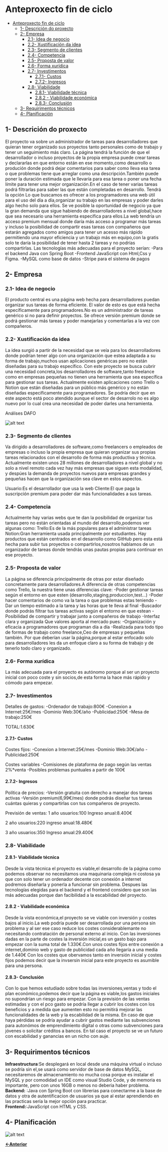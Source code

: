 # Anteproxecto fin de ciclo

- [Anteproxecto fin de ciclo](#anteproxecto-fin-de-ciclo)
  - [1- Descrición do proxecto](#1--descrición-do-proxecto)
  - [2- Empresa](#2--empresa)
    - [2.1- Idea de negocio](#21--idea-de-negocio)
    - [2.2- Xustificación da idea](#22--xustificación-da-idea)
    - [2.3- Segmento de clientes](#23--segmento-de-clientes)
    - [2.4- Competencia](#24--competencia)
    - [2.5- Proposta de valor](#25--proposta-de-valor)
    - [2.6- Forma xurídica](#26--forma-xurídica)
    - [2.7- Investimentos](#27--investimentos)
      - [2.7.1- Custos](#271--custos)
      - [2.7.2- Ingresos](#272--ingresos)
    - [2.8- Viabilidade](#28--viabilidade)
      - [2.8.1- Viabilidade técnica](#281--viabilidade-técnica)
      - [2.8.2 - Viabilidade económica](#282---viabilidade-económica)
      - [2.8.3- Conclusión](#283--conclusión)
  - [3- Requirimentos técnicos](#3--requirimentos-técnicos)
  - [4- Planificación](#4--planificación)


## 1- Descrición do proxecto

El proyecto va sobre un administrador de tareas para desarrolladores que quieran tener organizado sus proyectos tanto personales como de trabajo y tener un seguimiento más claro.
La página tendrá la función de que el desarrollador o incluso proyectos de la propia empresa puede crear tareas y declararlas en que entorno están en ese momento,como desarrollo o produción donde podrá dejar comentarios para saber como lleva esa tarea o que problemas tiene que arreglar como una descripción.También puede poner la duración estimada que le llevaría para esa tarea o poner una fecha límite para tener una mejor organización.En el caso de tener varias tareas podrá filtrarlas para saber las que están completadas en desarrollo. Tendrá la opción
Lo que buscamos es ofrecer a los programadores una web útil para el uso del día a día,organizar su trabajo en las empresas y poder darles algo hecho solo para ellos.
Se ve posible la oportunidad de negocio ya que la gran demanda que sigue habiendo de desarrolladores a nivel global,hace que sea necesario una herramienta específica para ellos.La web tendría un acceso premium mensual donde daría más acceso a programar más tareas y incluso la posibilidad de compartir esas tareas con compañeros que estarán agregados como amigos para tener un acesso más rápido permitiendo una mayor eficiencia y un trabajo más en equipo,con la gratis solo te daría la posibilidad de tener hasta 2 tareas y no podrías compartirlas.
Las tecnologías más adecuadas para el proyecto serían:
-Para el backend Java con Spring Boot
-Frontend JavaScript con Html,Css y Figma. 
-MySQL como base de datos
-Stripe para el sistema de pagos

## 2- Empresa

### 2.1- Idea de negocio

El producto central es una página web hecha para desarrolladores puedan organizar sus tareas de forma eficiente.
El valor de esto es que está hecha específicamente para programadores.No es un administrador de tareas genérico si no para definir proyectos.
Se ofrece versión premium donde se podrá gestionar más tareas y poder manejarlas y comentarlas a la vez con compañeros.

### 2.2- Xustificación da idea

La idea surgió a partir de la necesidad que se veía para los desarrolladores donde podrían tener algo con una organización que estea adaptada a su forma de trabajo,muchos usan aplicaciones genéricas pero no están diseñadas para su trabajo específico.
Con este proyecto se busca cubrir una necesidad concreta,los desarrolladores de software,tanto freelance como en empresas pequeñas no tienen una herramienta que sea específica para gestionar sus tareas.
Actualmente existen aplicaciones como Trello o Notion que están diseñadas para un público más genérico y no están diseñadas específicamente para programadores.
Se podría decir que en este aspecto está poco atendido aunque el sector de desarrolo no es algo nuevo por lo cual crea una necesidad de poder darles una herramienta.

Análises DAFO

![alt text](<../img/Gráfico Análisis DAFO Creativo Multicolor (1).jpg>)

 
### 2.3- Segmento de clientes

Va dirigido a desarrolladores de software,como freelancers o empleados de empresas o incluso la propia empresa que quieran organizar sus propias tareas relacionados con el desarrollo de forma más productiva y técnica.
Actualmente existen unos 28 millones de desarrolladores a nivel global y no solo a nivel remoto cada vez hay más empresas que siguen esta modalidad, y despúes la demanda de proyectos nuevos para empresas grandes y pequeñas hacen que la organización sea clave en estos aspectos.

Usuario:Es el desarrollador que usa la web
Cliente:El que paga la suscripción premium para poder dar más funcionalidades a sus tareas.

### 2.4- Competencia

Actualmente hay varias webs que te dan la posibilidad de organizar tus tareas pero no están orientadas al mundo del desarrollo,podemos ver algunas como:
Trello:Es de la más populares para el administrar tareas
Notion:Gran herramienta usada principalmente por estudiantes.
Hay productos que están centrados en el desarrollo como GitHub pero esta está hecha para subir tus proyectos o compartirlos,nosotros hablamos de un organizador de tareas donde tendrás unas pautas propias para continuar en ese proyecto.

### 2.5- Proposta de valor

La página se diferencia principalmente de otras por estar diseñado concretamente para desarrolladores.A diferencia de otras competencias como Trello, la nuestra tiene unas diferencias clave:
-Poder gestionar tareas según el entorno en que esten (desarrollo,staging,produccion,test...)
-Poder hacer comentarios de como va la tarea o que problemas estas teniendo
-Dar un tiempo estimado a la tarea y las horas que te lleva al final
-Buscador donde podrás filtrar tus tareas activas según el entorno en que estean
-Posibilidad de compartir y trabajar junto a compañeros de trabajo
-Interfaz clara y organizada
Que valores aporta al mercado pues:
-Organización y eficacia a programadores que programan día a día
-Realizada para todo tipo de formas de trabajo como freelance,Ceo de empresas y pequeñas también.
Por que deberían usar la página,porque al estar enfocado solo para desarrolladores les da un enfoque claro a su forma de trabajo y de tenerlo todo claro y organizado. 

### 2.6- Forma xurídica

La más adecuada para el proyecto es autónomo porque al ser un proyecto inicial con poco coste y sin socios,de esta forma la hace más rápido y cómodo para empezar.

### 2.7- Investimentos

Detalles de gastos:
-Ordenador de trabajo:800€
-Conexion a Internet:25€/mes
-Dominio Web:30€/año
-Publicidad:250€
-Mesa de trabajo:250€

TOTAL:1.630€

#### 2.7.1- Custos

Costes fijos:
-Conexion a Internet:25€/mes
-Dominio Web:30€/año
-Publicidad:250€

Costes variables
-Comisiones de plataforma de pago según las ventas 2%*venta
-Posibles problemas puntuales a partir de 100€

#### 2.7.2- Ingresos

Política de precios:
-Versión gratuita con derecho a manejar dos tareas activas
-Versión premium(6,99€/mes) donde podrás diseñar tus tareas cuántas quieras y compartirlas con tus compañeros de proyecto.

Previsión de ventas:
1 año
usuarios:100
Ingreso anual:8.400€

2 año
usuarios:220
ingreso anual:18.480€

3 año
usuarios:350
Ingreso anual:29.400€

### 2.8- Viabilidade

#### 2.8.1- Viabilidade técnica

Desde la vista técnica el proyecto es viable,el desarrollo de la página como podemos observar no necesitamos una maquinaria compleja ni costosa ya que con solo tener un ordenador decente con conexión a internet podremos diseñarla y ponerla a funcionar sin problema.
Despues las tecnologías elegidas para el backend y el frontend considero que son las más adecuadas porque dan facibilidad a la escabilidad del proyecto.

#### 2.8.2 - Viabilidade económica

Desde la vista económica,el proyecto se ve viable con inversión y costes bajos al inicio.La web podría puede ser desarrollada por una persona sin problema y al ser ese caso reduce los costes considerablemante no necesitando contratación de personal externo al inicio.
Con las inversiones dadas en la parte de costes la inversión inicial,es un gasto bajo para empezar con la suma total de 1.330€.Con unos costes fijos entre conexión a internet,dominio web y gasto de publicidad cada año llegaría a una media de 1.440€
Con los costes que obervamos tanto en inversión inicial y costes fijos podemos decir que la invsersin inicial para este proyecto es asumible para una persona.

#### 2.8.3- Conclusión

Con lo que hemos estudiado sobre todas las inversiones,ventas y todo el plan económico,podemos decir que la página es viable,los gastos iniciales no supondrían un riesgo para empezar.
Con la previsión de las ventas estimadas y con el pco gasto se podría llegar a cubrir los costes con los beneficios y a medida que aumenten esto no permitirá mejorar las funcionalidades de la web y la escabilidad de la misma.
En caso de que haya pérdidas se podría ayudar a cubrir gastos mediante las subvenciones para autonómos de emprendimiento digital o otras como subvenciones para jóvenes o solicitar créditos a bancos.
En tal caso el proyecto se ve un futuro con escabilidad y ganancias en un nicho con auje.

## 3- Requirimentos técnicos

**Infraestructura**:Se desplegará en local desde una máquina virtual o incluso se podría sin el,se usará como servidor de base de datos MySQL, necesitaremos de almacenamiento no mucha cosa porque es instalar el MySQL y por comodidad un IDE como visual Studio Code, y de memoria es importante, pero con unos 16GB o menos no deberia haber problema.  
**Backend:** :Java con Spring Boot con librerias para conectarme a la base de datos y otra de autentificacion de usuarios ya que al estar aprendiendo en las practicas sería la mejor opción para practicar.  
**Frontend:**:JavaScript con HTML y CSS.  

## 4- Planificación 

![alt text](../img/calendario.jpg)

[**<-Anterior**](../../README.md)
